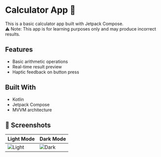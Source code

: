 # Calculator App 📱

This is a basic calculator app built with Jetpack Compose.  
⚠️ Note: This app is for learning purposes only and may produce incorrect results.

## Features
- Basic arithmetic operations
- Real-time result preview
- Haptic feedback on button press

## Built With
- Kotlin
- Jetpack Compose
- MVVM architecture

## 📸 Screenshots

| Light Mode | Dark Mode |
|------------|-----------|
| ![Light](file:///run/user/1000/gvfs/mtp:host=realme_SDM665-IDP__SN%253ADC95CCFE_dc95ccfe/Internal%20shared%20storage/DCIM/Screenshots/Screenshot_2025-07-12-20-39-51-53_6b64b728c9af2f9e6c96be88e17c21d2.jpg) | ![Dark](file:///run/user/1000/gvfs/mtp:host=realme_SDM665-IDP__SN%253ADC95CCFE_dc95ccfe/Internal%20shared%20storage/DCIM/Screenshots/Screenshot_2025-07-12-20-39-23-05_6b64b728c9af2f9e6c96be88e17c21d2.jpg) |
